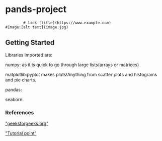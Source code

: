 # pands-project
            # link [title](https://www.example.com)
    #Image![alt text](image.jpg)

## Getting Started    
Libraries imported are:

numpy: as it is quick to go through large lists(arrays or matrices)

matplotlib:pyplot makes plots!Anything from scatter plots and histograms and pie charts.

pandas:

seaborn:
 
 
### References

["geeksforgeeks.org"](https://www.geeksforgeeks.org/python-basics-of-pandas-using-iris-dataset/)

["Tutorial point"](https://www.tutorialspoint.com/exploratory-data-analysis-on-iris-dataset)